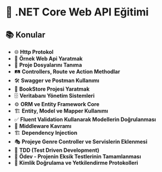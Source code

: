 # 📌 .NET Core Web API Eğitimi

## 📚 Konular

- 🌐 **Http Protokol**
- 🚀 **Örnek Web Api Yaratmak**
- 📂 **Proje Dosyalarını Tanıma**
- 🛤 **Controllers, Route ve Action Methodlar**
- 🛠 **Swagger ve Postman Kullanımı**
- 📖 **BookStore Projesi Yaratmak**
- 🗄 **Veritabanı Yönetim Sistemleri**
- ⚙ **ORM ve Entity Framework Core**
- 🏗 **Entity, Model ve Mapper Kullanımı**
- ✅ **Fluent Validation Kullanarak Modellerin Doğrulanması**
- 🔗 **Middleware Kavramı**
- 🏗 **Dependency Injection**
- 🎭 **Projeye Genre Controller ve Servislerin Eklenmesi**
- 🧪 **TDD (Test Driven Development)**
- 📌 **Ödev - Projenin Eksik Testlerinin Tamamlanması**
- 🔐 **Kimlik Doğrulama ve Yetkilendirme Protokolleri**

